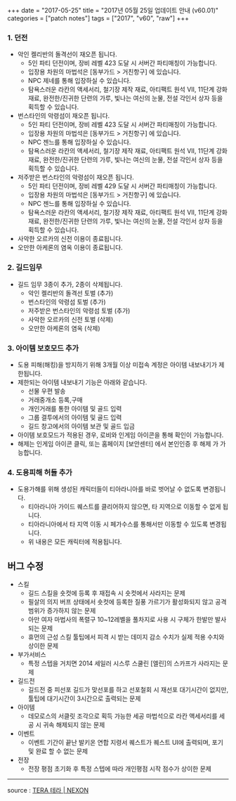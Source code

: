 +++
date = "2017-05-25"
title = "2017년 05월 25일 업데이트 안내 (v60.01)"
categories = ["patch notes"]
tags = ["2017", "v60", "raw"]
+++

### 1. 던전
- 악인 켈리반의 돌격선이 재오픈 됩니다.
  - 5인 파티 던전이며, 장비 레벨 423 도달 시 서버간 파티매칭이 가능합니다.
  - 입장용 차원의 마법석은 [동부가드 > 거친항구] 에 있습니다.
  - NPC 제네를 통해 입장하실 수 있습니다.
  - 탐욕스러운 라칸의 액세서리, 철기장 제작 재료, 아티팩트 원석 VII, 11단계 강화재료, 완전한/진귀한 단련의 가루, 빛나는 여신의 눈물, 전설 각인서 상자 등을 획득할 수 있습니다.
- 번스타인의 악령섬이 재오픈 됩니다.
  - 5인 파티 던전이며, 장비 레벨 423 도달 시 서버간 파티매칭이 가능합니다.
  - 입장용 차원의 마법석은 [동부가드 > 거친항구] 에 있습니다.
  - NPC 젠느를 통해 입장하실 수 있습니다.
  - 탐욕스러운 라칸의 액세서리, 철기장 제작 재료, 아티팩트 원석 VII, 11단계 강화재료, 완전한/진귀한 단련의 가루, 빛나는 여신의 눈물, 전설 각인서 상자 등을 획득할 수 있습니다.
- 저주받은 번스타인의 악령섬이 재오픈 됩니다.
  - 5인 파티 던전이며, 장비 레벨 429 도달 시 서버간 파티매칭이 가능합니다.
  - 입장용 차원의 마법석은 [동부가드 > 거친항구] 에 있습니다.
  - NPC 젠느를 통해 입장하실 수 있습니다.
  - 탐욕스러운 라칸의 액세서리, 철기장 제작 재료, 아티팩트 원석 VII, 11단계 강화재료, 완전한/진귀한 단련의 가루, 빛나는 여신의 눈물, 전설 각인서 상자 등을 획득할 수 있습니다.
- 사악한 오르카의 신전 이용이 종료됩니다.
- 오만한 아케론의 염옥 이용이 종료됩니다.

### 2. 길드임무
- 길드 임무 3종이 추가, 2종이 삭제됩니다.
  - 악인 켈리반의 돌격선 토벌 (추가)
  - 번스타인의 악령섬 토벌 (추가)
  - 저주받은 번스타인의 악령섬 토벌 (추가)
  - 사악한 오르카의 신전 토벌 (삭제)
  - 오만한 아케론의 염옥 (삭제)

### 3. 아이템 보호모드 추가
- 도용 피해(해킹)을 방지하기 위해 3개월 이상 미접속 계정은 아이템 내보내기가 제한됩니다.
- 제한되는 아이템 내보내기 기능은 아래와 같습니다.
  - 선물 우편 발송
  - 거래중개소 등록,구매
  - 개인거래를 통한 아이템 및 골드 입력
  - 그룹 결투에서의 아이템 및 골드 입력
  - 길드 창고에서의 아이템 보관 및 골드 입금
- 아이템 보호모드가 적용된 경우, 로비와 인게임 아이콘을 통해 확인이 가능합니다.
- 해제는 인게임 아이콘 클릭, 또는 홈페이지 [보안센터] 에서 본인인증 후 해제 가 가능합니다.

### 4. 도용피해 허들 추가
- 도용가해를 위해 생성된 캐릭터들이 티아라니아를 바로 벗어날 수 없도록 변경됩니다.
  - 티아라니아 가이드 퀘스트를 클리어하지 않으면, 타 지역으로 이동할 수 없게 됩니다.
  - 티아라니아에서 타 지역 이동 시 페가수스를 통해서만 이동할 수 있도록 변경됩니다.
  - 위 내용은 모든 캐릭터에 적용됩니다.

## 버그 수정

- 스킬
  - 길드 스킬을 숏컷에 등록 후 재접속 시 숏컷에서 사라지는 문제
  - 필살의 의지 버프 상태에서 숏컷에 등록한 질풍 가르기가 활성화되지 않고 공격 범위가 증가하지 않는 문제
  - 아만 여자 마법사의 폭렬구 10~12레벨을 풀차지로 사용 시 구체가 한발만 발사되는 문제
  - 휴먼의 근성 스킬 툴팁에서 피격 시 받는 데미지 감소 수치가 실제 적용 수치와 상이한 문제
- 부가서비스
  - 특정 스텝을 거치면 2014 세일러 시스루 스쿨린 [엘린]의 스카프가 사라지는 문제
- 길드전
  - 길드전 중 피선포 길드가 맞선포를 하고 선포철회 시 재선포 대기시간이 없지만,
툴팁에 대기시간이 3시간으로 출력되는 문제
- 아이템
  - 데모로스의 서클릿 조각으로 획득 가능한 세공 마법석으로 라칸 액세서리를 세공 시 귀속 해제되지 않는 문제
- 이벤트
  - 이벤트 기간이 끝난 발키온 연합 지령서 퀘스트가 퀘스트 UI에 출력되며, 포기 및 완료 할 수 없는 문제
- 전장
  - 전장 평점 초기화 후 특정 스텝에 따라 개인평점 시작 점수가 상이한 문제

----

source : [TERA 테라 | NEXON](http://tera.nexon.com/news/update/view.aspx?n4articlesn=279)
